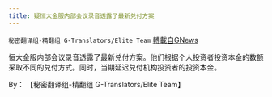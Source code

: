 ```yaml
---
title: 疑恒大金服内部会议录音透露了最新兑付方案
---
```

`秘密翻译组-精翻组 G-Translators/Elite Team` [轉載自GNews](https://gnews.org/zh-hans/1549352/)

恒大金服内部会议录音透露了最新兑付方案。他们根据个人投资者投资本金的数额采取不同的兑付方式。同时，当期延迟兑付机构投资者的投资本金。

By： 【秘密翻译组-精翻组 G-Translators/Elite Team】
